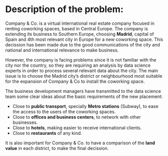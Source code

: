 # Description of the problem:

  Company & Co. is a virtual international real estate company focused in renting coworking spaces, based in Central Europe. The company is extending its business to Southern Europe, choosing <b>Madrid</b>, capital of Spain and 4th most relevant city in Europe for a new coworking space. This decission has been made due to the good communications of the city and national and international relevance to make business.

However, the company is facing problems since it is not familiar with the city nor the country, so they are requiring an analysis by data science experts in order to process several relevant data about the city. The main issue is to choose the Madrid city’s district or neighbourhood most suitable for the expansion of Company & Co to install the coworking space.

The business development managers have transmitted to the data science team some clear ideas about the basic requirements of the new placement:

- Close to <b>public transport</b>, specially <b>Metro stations</b> (Subway), to ease the access to the users of the coworking spaces.
- Close to <b>offices and business centers</b>, to network with other businesses.
- Close to <b>hotels</b>, making easier to receive international clients.
- Close to <b>restaurants</b> of any kind.

It is also important for Company & Co. to have a comparison of the <b>land value</b> in each district, to make the final decission.
